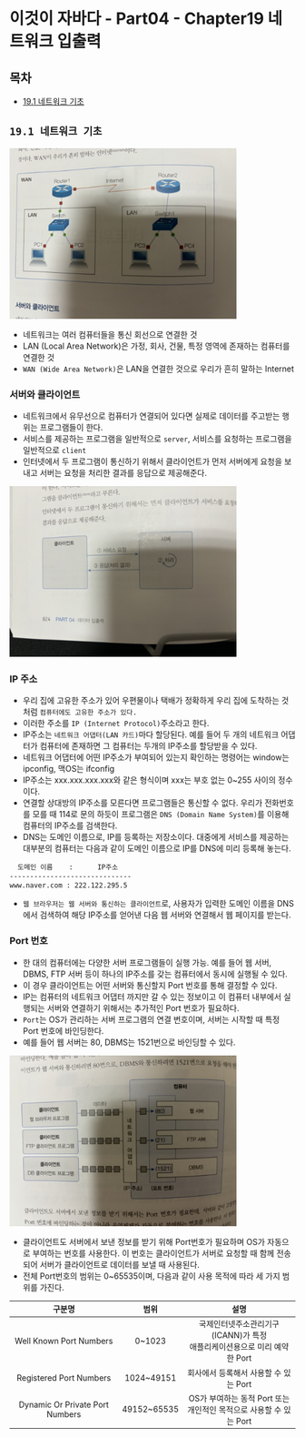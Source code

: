 # 이것이 자바다 - Part04 - Chapter19 네트워크 입출력

## 목차
- [19.1 네트워크 기초](#191-네트워크-기초)

## `19.1 네트워크 기초`

<img src="./image/network.JPG" width="400" height="300"/>

- 네트워크는 여러 컴퓨터들을 통신 회선으로 연결한 것
- LAN (Local Area Network)은 가정, 회사, 건물, 특정 영역에 존재하는 컴퓨터를 연결한 것
- `WAN (Wide Area Network)`은 LAN을 연결한 것으로 우리가 흔히 말하는 Internet

### 서버와 클라이언트
- 네트워크에서 유무선으로 컴퓨터가 연결되어 있다면 실제로 데이터를 주고받는 행위는 프로그램들이 한다.
- 서비스를 제공하는 프로그램을 일반적으로 `server`, 서비스를 요청하는 프로그램을 일반적으로 `client`
- 인터넷에서 두 프로그램이 통신하기 위해서 클라이언트가 먼저 서버에게 요청을 보내고 서버는 요청을 처리한 결과를 응답으로 제공해준다.

<img src="./image/server.JPG" width="400" height="300"/>

### IP 주소
- 우리 집에 고유한 주소가 있어 우편물이나 택배가 정확하게 우리 집에 도착하는 것처럼 `컴퓨터에도 고유한 주소가 있다.`
- 이러한 주소를 `IP (Internet Protocol)`주소라고 한다.
- IP주소는 `네트워크 어댑터(LAN 카드)`마다 할당된다. 예를 들어 두 개의 네트워크 어댑터가 컴퓨터에 존재하면 그 컴퓨터는 두개의 IP주소를 할당받을 수 있다.
- 네트워크 어댑터에 어떤 IP주소가 부여되어 있는지 확인하는 명령어는 window는 ipconfig, 맥OS는 ifconfig
- IP주소는 xxx.xxx.xxx.xxx와 같은 형식이며 xxx는 부호 없는 0~255 사이의 정수이다.
- 연결할 상대방의 IP주소를 모른다면 프로그램들은 통신할 수 없다. 우리가 전화번호를 모를 때 114로 문의 하듯이 프로그램은 `DNS (Domain Name System)`를 이용해 컴퓨터의 IP주소를 검색한다.
- DNS는 도메인 이름으로, IP를 등록하는 저장소이다. 대중에게 서비스를 제공하는 대부분의 컴퓨터는 다음과 같이 도메인 이름으로 IP를 DNS에 미리 등록해 놓는다.
```
  도메인 이름    :      IP주소
------------------------------
www.naver.com : 222.122.295.5
```
- `웹 브라우저는 웹 서버와 통신하는 클라이언트`로, 사용자가 입력한 도메인 이름을 DNS에서 검색하여 해당 IP주소를 얻어낸 다음 웹 서버와 연결해서 웹 페이지를 받는다.

### Port 번호
- 한 대의 컴퓨터에는 다양한 서버 프로그램들이 실행 가능. 예를 들어 웹 서버, DBMS, FTP 서버 등이 하나의 IP주소를 갖는 컴퓨터에서 동시에 실행될 수 있다.
- 이 경우 클라이언트는 어떤 서버와 통신할지 Port 번호를 통해 결정할 수 있다.
- IP는 컴퓨터의 네트워크 어댑터 까지만 갈 수 있는 정보이고 이 컴퓨터 내부에서 실행되는 서버와 연결하기 위해서는 추가적인 Port 번호가 필요하다.
- `Port`는 OS가 관리하는 서버 프로그램의 연결 번호이며, 서버는 시작할 때 특정 Port 번호에 바인딩한다.
- 예를 들어 웹 서버는 80, DBMS는 1521번으로 바인딩할 수 있다.

<img src="./image/port.JPG" width="400" height="300"/>

- 클라이언트도 서버에서 보낸 정보를 받기 위해 Port번호가 필요하며 OS가 자동으로 부여하는 번호를 사용한다. 이 번호는 클라이언트가 서버로 요청할 때 함께 전송되어 서버가 클라이언트로 데이터를 보낼 때 사용된다.
- 전체 Port번호의 범위는 0~65535이며, 다음과 같이 사용 목적에 따라 세 가지 범위를 가진다.

| 구분명 | 범위 |설명|
|:---:|:---:|:---:|
|Well Known Port Numbers|0~1023|국제인터넷주소관리기구(ICANN)가 특정<br>애플리케이션용으로 미리 예약한 Port|
|Registered Port Numbers|1024~49151|회사에서 등록해서 사용할 수 있는 Port|
|Dynamic Or Private Port Numbers|49152~65535|OS가 부여하는 동적 Port 또는<br>개인적인 목적으로 사용할 수 있는 Port|
